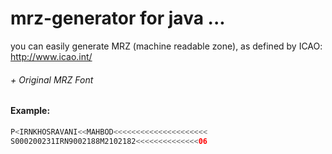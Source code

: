 # mrz-generator for java ...
you can easily generate MRZ (machine readable zone),
as defined by ICAO: http://www.icao.int/ 

###### + Original MRZ Font 

#### Example:

```swift
P<IRNKHOSRAVANI<<MAHBOD<<<<<<<<<<<<<<<<<<<<<
S000200231IRN9002188M2102182<<<<<<<<<<<<<<06
```
